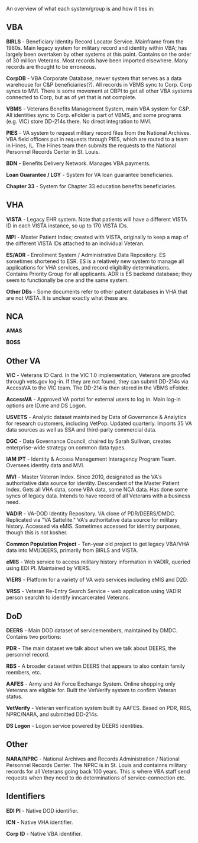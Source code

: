 An overview of what each system/group is and how it ties in:

## VBA
**BIRLS** - Beneficiary Identity Record Locator Service. Mainframe from the 1980s. Main legacy system for military record and identity within VBA; has largely been overtaken by other systems at this point. Contains on the order of 30 million Veterans. Most records have been imported elsewhere. Many records are thought to be erroneous.

**CorpDB** - VBA Corporate Database, newer system that serves as a data warehouse for C&P beneficiaries(?). All records in VBMS sync to Corp. Corp syncs to MVI. There is some movement at OBPI to get all other VBA systems connected to Corp, but as of yet that is not complete.

**VBMS** - Veterans Benefits Management System, main VBA system for C&P. All identities sync to Corp. eFolder is part of VBMS, and some programs (e.g. VIC) store DD-214s there. No direct integration to MVI.

**PIES** - VA system to request military record files from the National Archives. VBA field officers put in requests through PIES, which are routed to a team in Hines, IL. The Hines team then submits the requests to the National Personnel Records Center in St. Louis.

**BDN** - Benefits Delivery Network. Manages VBA payments.

**Loan Guarantee / LGY** - System for VA loan guarantee beneficiaries.

**Chapter 33** - System for Chapter 33 education benefits beneficiaries.


## VHA
**VISTA** - Legacy EHR system. Note that patients will have a different VISTA ID in each VISTA instance, so up to 170 VISTA IDs.

**MPI** - Master Patient Index; created with VISTA, originally to keep a map of the different VISTA IDs attached to an individual Veteran.

**ES/ADR** - Enrollment System / Administrative Data Repository. ES sometimes shortened to ESR. ES is a relatively new system to manage all applications for VHA services, and record eligibility determinations. Contains Priority Group for all applicants. ADR is ES backend database; they seem to functionally be one and the same system.

**Other DBs** - Some documents refer to other patient databases in VHA that are not VISTA. It is unclear exactly what these are.

## NCA
**AMAS**

**BOSS**

## Other VA
**VIC** - Veterans ID Card. In the VIC 1.0 implementation, Veterans are proofed through vets.gov log-in. If they are not found, they can submit DD-214s via AccessVA to the VIC team. The DD-214 is then stored in the VBMS eFolder.

**AccessVA** - Approved VA portal for external users to log in. Main log-in options are ID.me and DS Logon.

**USVETS** - Analytic dataset maintained by Data of Governance & Analytics for research customers, including VetPop. Updated quarterly. Imports 35 VA data sources as well as SSA and third-party commercial data.

**DGC** - Data Governance Council, chaired by Sarah Sullivan, creates enterprise-wide strategy on common data types.

**IAM IPT** - Identity & Access Management Interagency Program Team. Oversees identity data and MVI.

**MVI** - Master Veteran Index. Since 2010, designated as the VA's authoritative data source for identity. Descendent of the Master Patient Index. Gets all VHA data, some VBA data, some NCA data. Has done some syncs of legacy data. Intends to have record of all Veterans with a business need.

**VADIR** - VA-DOD Identity Repository. VA clone of PDR/DEERS/DMDC. Replicated via "VA Sattelite." VA's authoritative data source for military history. Accessed via eMIS. Sometimes accessed for identity purposes, though this is not kosher.

**Common Population Project** - Ten-year old project to get legacy VBA/VHA data into MVI/DEERS, primarily from BIRLS and VISTA.

**eMIS** - Web service to access military history information in VADIR, queried using EDI PI. Maintained by VIERS.

**VIERS** - Platform for a variety of VA web services including eMIS and D2D.

**VRSS** - Veteran Re-Entry Search Service - web application using VADIR person searchh to identify inncarcerated Veterans.

## DoD

**DEERS** - Main DOD dataset of servicemembers, maintained by DMDC. Contains two portions:

**PDR** - The main dataset we talk about when we talk about DEERS, the personnel record.

**RBS** - A broader dataset within DEERS that appears to also contain family members, etc.

**AAFES** - Army and Air Force Exchange System. Online shopping only Veterans are eligible for. Built the VetVerify system to confirm Veteran status.

**VetVerify** - Veteran verification system built by AAFES. Based on PDR, RBS, NPRC/NARA, and submitted DD-214s.

**DS Logon** - Logon service powered by DEERS identities.

## Other
**NARA/NPRC** - National Archives and Records Administration / National Personnel Records Center. The NPRC is in St. Louis and containns military records for all Veterans going back 100 years. This is where VBA staff send requests when they need to do determinations of service-connection etc.

## Identifiers
**EDI PI** - Native DOD identifier.

**ICN** - Native VHA identifier.

**Corp ID** - Native VBA identifier.
